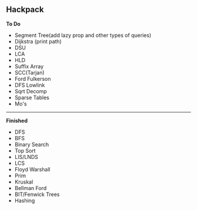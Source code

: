 ## Hackpack

**To Do**
- Segment Tree(add lazy prop and other types of queries)
- Dijkstra (print path)
- DSU
- LCA
- HLD
- Suffix Array
- SCC(Tarjan)
- Ford Fulkerson
- DFS Lowlink
- Sqrt Decomp
- Sparse Tables
- Mo's

---

**Finished**
- DFS
- BFS
- Binary Search
- Top Sort
- LIS/LNDS
- LCS
- Floyd Warshall
- Prim
- Kruskal
- Bellman Ford
- BIT/Fenwick Trees
- Hashing
